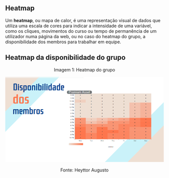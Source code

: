 ## Heatmap

Um **heatmap**, ou mapa de calor, é uma representação visual de dados que utiliza uma escala de cores para indicar a intensidade de uma variável, como os cliques, movimentos do curso ou tempo de permanência de um utilizador numa página da web, ou no caso do heatmap do grupo, a disponibilidade dos membros para trabalhar em equipe.


## Heatmap da disponibilidade do grupo

<p style="text-align: center;">Imagem 1: Heatmap do grupo</p>

![heatmap do grupo](./images/heatmap-grupo7.png)

<p style="text-align: center;">Fonte: Heyttor Augusto</p>

